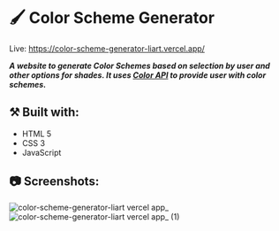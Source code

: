 # 🖌️ Color Scheme Generator

Live: https://color-scheme-generator-liart.vercel.app/

***A website to generate Color Schemes based on selection by user and other options for shades. It uses [Color API](https://www.thecolorapi.com/) to provide user with color schemes.***

## ⚒️ Built with:
- HTML 5
- CSS 3
- JavaScript

## 📷 Screenshots:

![color-scheme-generator-liart vercel app_](https://github.com/user-attachments/assets/1895243a-38f0-4d65-a659-c6bbc942442d)
![color-scheme-generator-liart vercel app_ (1)](https://github.com/user-attachments/assets/91f689b8-e91a-487d-aaff-bb31191acf79)
